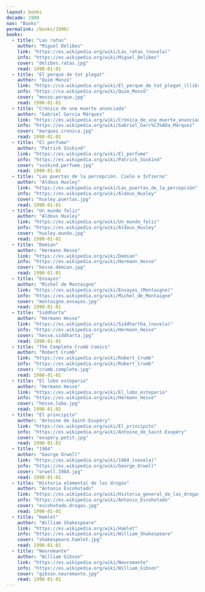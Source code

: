 ```yaml
---
layout: books
decade: 1990
nav: "Books"
permalink: /books/1990/
books:
  - title: "Las ratas"
    author: "Miguel Delibes"
    link: "https://es.wikipedia.org/wiki/Las_ratas_(novela)"
    info: "https://es.wikipedia.org/wiki/Miguel_Delibes"
    cover: "delibes.ratas.jpg"
    read: 1990-01-01
  - title: "El perquè de tot plegat"
    author: "Quim Monzó"
    link: "https://ca.wikipedia.org/wiki/El_perquè_de_tot_plegat_(llibre)"
    info: "https://ca.wikipedia.org/wiki/Quim_Monzó"
    cover: "monzo.perque.jpg"
    read: 1990-01-01
  - title: "Crónica de una muerte anunciada"
    author: "Gabriel García Márquez"
    link: "https://es.wikipedia.org/wiki/Crónica_de_una_muerte_anunciada"
    info: "https://es.wikipedia.org/wiki/Gabriel_Garc%C3%ADa_Márquez"
    cover: "marquez.cronica.jpg"
    read: 1990-01-01
  - title: "El perfume"
    author: "Patrick Süskind"
    link: "https://es.wikipedia.org/wiki/El_perfume"
    info: "https://es.wikipedia.org/wiki/Patrick_Süskind"
    cover: "suskind.perfume.jpg"
    read: 1990-01-01
  - title: "Las puertas de la percepción. Cielo e Infierno"
    author: "Aldous Huxley"
    link: "https://es.wikipedia.org/wiki/Las_puertas_de_la_percepción"
    info: "https://es.wikipedia.org/wiki/Aldous_Huxley"
    cover: "huxley.puertas.jpg"
    read: 1990-01-01
  - title: "Un mundo feliz"
    author: "Aldous Huxley"
    link: "https://es.wikipedia.org/wiki/Un_mundo_feliz"
    info: "https://es.wikipedia.org/wiki/Aldous_Huxley"
    cover: "huxley.mundo.jpg"
    read: 1990-01-01
  - title: "Demian"
    author: "Hermann Hesse"
    link: "https://es.wikipedia.org/wiki/Demian"
    info: "https://es.wikipedia.org/wiki/Hermann_Hesse"
    cover: "hesse.demian.jpg"
    read: 1990-01-01
  - title: "Ensayos"
    author: "Michel de Montaigne"
    link: "https://es.wikipedia.org/wiki/Ensayos_(Montaigne)"
    info: "https://es.wikipedia.org/wiki/Michel_de_Montaigne"
    cover: "montaigne.ensayos.jpg"
    read: 1990-01-01
  - title: "Siddharta"
    author: "Hermann Hesse"
    link: "https://es.wikipedia.org/wiki/Siddhartha_(novela)"
    info: "https://es.wikipedia.org/wiki/Hermann_Hesse"
    cover: "hesse.siddharta.jpg"
    read: 1990-01-01
  - title: "The Complete Crumb Comics"
    author: "Robert Crumb"
    link: "https://es.wikipedia.org/wiki/Robert_Crumb"
    info: "https://es.wikipedia.org/wiki/Robert_Crumb"
    cover: "crumb.complete.jpg"
    read: 1990-01-01
  - title: "El lobo estepario"
    author: "Hermann Hesse"
    link: "https://es.wikipedia.org/wiki/El_lobo_estepario"
    info: "https://es.wikipedia.org/wiki/Hermann_Hesse"
    cover: "hesse.lobo.jpg"
    read: 1990-01-01
  - title: "El principito"
    author: "Antoine de Saint-Exupéry"
    link: "https://es.wikipedia.org/wiki/El_principito"
    info: "https://es.wikipedia.org/wiki/Antoine_de_Saint-Exupéry"
    cover: "exupery.petit.jpg"
    read: 1990-01-01
  - title: "1984"
    author: "George Orwell"
    link: "https://es.wikipedia.org/wiki/1984_(novela)"
    info: "https://es.wikipedia.org/wiki/George_Orwell"
    cover: "orwell.1984.jpg"
    read: 1990-01-01
  - title: "Historia elemental de las drogas"
    author: "Antonio Escohotado"
    link: "https://es.wikipedia.org/wiki/Historia_general_de_las_drogas"
    info: "https://es.wikipedia.org/wiki/Antonio_Escohotado"
    cover: "escohotado.drogas.jpg"
    read: 1990-01-01
  - title: "Hamlet"
    author: "William Shakespeare"
    link: "https://es.wikipedia.org/wiki/Hamlet"
    info: "https://es.wikipedia.org/wiki/William_Shakespeare"
    cover: "shakespeare.hamlet.jpg"
    read: 1990-01-01
  - title: "Neuromante"
    author: "William Gibson"
    link: "https://es.wikipedia.org/wiki/Neuromante"
    info: "https://es.wikipedia.org/wiki/William_Gibson"
    cover: "gibson.neuromante.jpg"
    read: 1990-01-01
---
```

